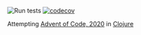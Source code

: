 ![Run tests](https://github.com/krishnan-mani/advent-of-code/workflows/Run%20tests/badge.svg)
[![codecov](https://codecov.io/gh/krishnan-mani/advent-of-code/branch/main/graph/badge.svg?token=RRAFV2HL9L)](https://codecov.io/gh/krishnan-mani/advent-of-code)

Attempting [Advent of Code, 2020](https://adventofcode.com/2020) in [Clojure](https://clojure.org)
